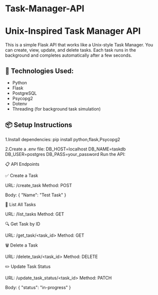 # Task-Manager-API

# Unix-Inspired Task Manager API
  This is a simple Flask API that works like a Unix-style Task Manager. You can create, view, update, and delete tasks. Each task runs in the background and completes automatically after a few seconds.

## 🔧 Technologies Used:
  - Python
  - Flask
  - PostgreSQL
  - Psycopg2
  - Dotenv
  - Threading (for background task simulation)

## 📦 Setup Instructions

1.Install dependencies:
  pip install python,flask,Psycopg2

2.Create a .env file:
  DB_HOST=localhost
  DB_NAME=taskdb
  DB_USER=postgres
  DB_PASS=your_password
  Run the API:


📋 API Endpoints

✅ Create a Task

URL: /create_task
Method: POST

  Body:
  {
    "Name": "Test Task"
  }

📃 List All Tasks

URL: /list_tasks
Method: GET

🔍 Get Task by ID

URL: /get_task/<task_id>
Method: GET

🗑 Delete a Task

URL: /delete_task/<task_id>
Method: DELETE

✏️ Update Task Status

URL: /update_task_status/<task_id>
Method: PATCH

  Body:
  {
    "status": "in-progress"
  }
